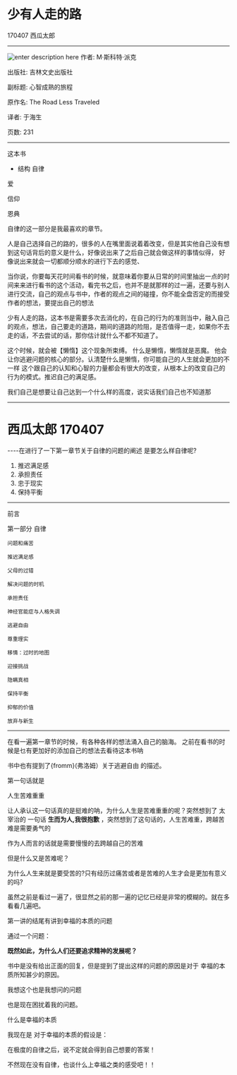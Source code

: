 # 少有人走的路
170407
西瓜太郎

----

![enter description here][1]
作者:  M·斯科特·派克 

出版社: 吉林文史出版社

副标题: 心智成熟的旅程

原作名: The Road Less Traveled

译者:  于海生 

页数: 231

-----
这本书
- 结构
自律

爱

信仰

恩典

自律的这一部分是我最喜欢的章节。

人是自己选择自己的路的，很多的人在嘴里面说着着改变，但是其实他自己没有想到这句话背后的意义是什么，好像说出来了之后自己就会做这样的事情似得，
好像说出来就会一切都顺分顺水的进行下去的感觉、

当你说，你要每天花时间看书的时候，就意味着你要从日常的时间里抽出一点的时间来来进行看书的这个活动，看完书之后，也并不是就那样的过一遍，还要与别人进行交流，自己的观点与书中，作者的观点之间的碰撞，你不能全盘否定的而接受作者的想法，要提出自己的想法

少有人走的路，这本书是需要多次去消化的，在自己的行为的准则当中，融入自己的观点，想法，自己要走的道路，期间的道路的险阻，是否值得一走，如果你不去走的话，不去尝试的话，那你估计就什么不都不知道了。



这个时候，就会被【懒惰】这个现象所束缚。
什么是懒惰，懒惰就是恶魔。
他会让你逃避问题的核心的部分。认清楚什么是懒惰，你可能自己的人生就会更加的不一样
这个跟自己的认知和心智的力量都会有很大的改变，从根本上的改变自己的行为的模式。推迟自己的满足感。


我们自己是想要让自己达到一个什么样的高度，说实话我们自己也不知道那


  [1]: ./images/1491566810595.jpg "1491566810595.jpg"


------
# 西瓜太郎 170407
----在进行了一下第一章节关于自律的问题的阐述
是要怎么样自律呢?

 1. 推迟满足感
 2. 承担责任
 2. 忠于现实
 3. 保持平衡
 
 
-----

前言


第一部分 自律


	问题和痛苦
	
	推迟满足感
	
	父母的过错
	
	解决问题的时机
	
	承担责任
	
	神经官能症与人格失调
	
	逃避自由
	
	尊重理实
	
	移情：过时的地图
	
	迎接挑战
	
	隐瞒真相
	
	保持平衡
	
	抑郁的价值
	
	放弃与新生

-----
在看一遍第一章节的时候，有各种各样的想法涌入自己的脑海。
之前在看书的时候是乜有更加好的添加自己的想法去看待这本书呐

书中也有提到了{fromm}(弗洛姆）关于逃避自由 的描述。


第一句话就是

人生苦难重重

让人承认这一句话真的是挺难的呐，为什么人生是苦难重重的呢？突然想到了 太宰治的  一句话 **生而为人,我很抱歉** ，突然想到了这句话的，人生苦难重，跨越苦难是需要勇气的

作为人而言的话就是需要慢慢的去跨越自己的苦难

但是什么又是苦难呢？

为什么人生来就是要受苦的?只有经历过痛苦或者是苦难的人生才会是更加有意义的吗?

虽然之前是看过一遍了，很显然之前的那一遍的记忆已经是非常的模糊的。就在多看看几遍吧。


第一讲的结尾有讲到幸福的本质的问题

通过一个问题：

**既然如此，为什么人们还要追求精神的发展呢？**

书中是没有给出正面的回复，但是提到了提出这样的问题的原因是对于 幸福的本质所知甚少的原因。

我想这个也是我想问的问题

也是现在困扰着我的问题。

什么是幸福的本质

我现在是 对于幸福的本质的假设是：

在极度的自律之后，说不定就会得到自己想要的答案！

不然现在没有自律，也谈什么上幸福之类的感受吧！！





